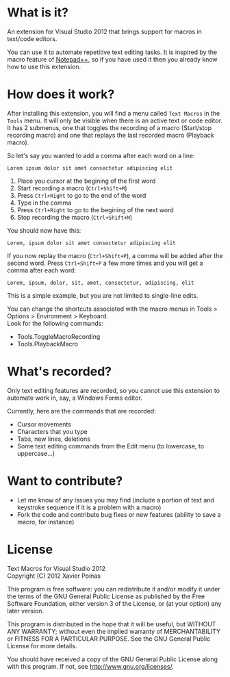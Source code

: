 ﻿What is it?
===============================

An extension for Visual Studio 2012 that brings support for macros in text/code editors.

You can use it to automate repetitive text editing tasks.
It is inspired by the macro feature of [Notepad++][1], so if you have used it then you already know how to use this extension.

 [1]: http://notepad-plus-plus.org

How does it work?
===============================

After installing this extension, you will find a menu called `Text Macros` in the `Tools` menu.
It will only be visible when there is an active text or code editor.
It has 2 submenus, one that toggles the recording of a macro (Start/stop recording macro) and one that replays the last recorded macro (Playback macro).

So let's say you wanted to add a comma after each word on a line:

    Lorem ipsum dolor sit amet consectetur adipiscing elit

 1. Place you cursor at the begining of the first word
 2. Start recording a macro (`Ctrl+Shift+M`)
 3. Press `Ctrl+Right` to go to the end of the word
 4. Type in the comma
 5. Press `Ctrl+Right` to go to the begining of the next word
 6. Stop recording the macro (`Ctrl+Shift+M`)

You should now have this:

    Lorem, ipsum dolor sit amet consectetur adipiscing elit

If you now replay the macro (`Ctrl+Shift+P`), a comma will be added after the second word. Press `Ctrl+Shift+P` a few more times and you will get a comma after each word:

    Lorem, ipsum, dolor, sit, amet, consectetur, adipiscing, elit

This is a simple example, but you are not limited to single-line edits.

You can change the shortcuts associated with the macro menus in Tools > Options > Environment > Keyboard.  
Look for the following commands:

 - Tools.ToggleMacroRecording
 - Tools.PlaybackMacro

What's recorded?
===============================

Only text editing features are recorded, so you cannot use this extension to automate work in, say, a Windows Forms editor.

Currently, here are the commands that are recorded:

 - Cursor movements
 - Characters that you type
 - Tabs, new lines, deletions
 - Some text editing commands from the Edit menu (to lowercase, to uppercase...)

Want to contribute?
===============================

 - Let me know of any issues you may find (include a portion of text and keystroke sequence if it is a problem with a macro)
 - Fork the code and contribute bug fixes or new features (ability to save a macro, for instance)

License
===============================

Text Macros for Visual Studio 2012  
Copyright (C) 2012 Xavier Poinas

This program is free software: you can redistribute it and/or modify
it under the terms of the GNU General Public License as published by
the Free Software Foundation, either version 3 of the License, or
(at your option) any later version.

This program is distributed in the hope that it will be useful,
but WITHOUT ANY WARRANTY; without even the implied warranty of
MERCHANTABILITY or FITNESS FOR A PARTICULAR PURPOSE. See the
GNU General Public License for more details.

You should have received a copy of the GNU General Public License
along with this program. If not, see <http://www.gnu.org/licenses/>.